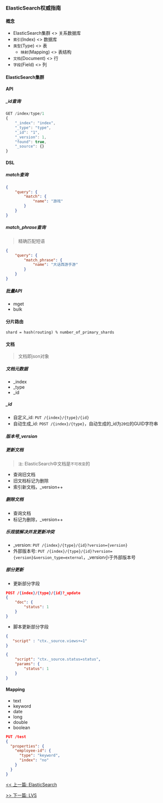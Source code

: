 ### ElasticSearch权威指南

#### 概念

* ElasticSearch集群 <> 关系数据库
* `索引`(Index) <> 数据库
* `类型`(Type) <> 表
    * `映射`(Mapping) <> 表结构
* `文档`(Document) <> 行
* `字段`(Field) <> 列

#### ElasticSearch集群

#### API

##### _id查询

```js
GET /index/type/1
{
    "_index": "index",
    "_type": "type",
    "_id": "1",
    "_version": 1,
    "found": true,
    "_source": {}
}
```

#### DSL

##### match查询

```json
{
    "query": {
        "match": {
            "name": "游戏"
        }
    }
}
```

##### match_phrase查询

> 精确匹配短语

```json
{
    "query": {
        "match_phrase": {
            "name": "大话西游手游"
        }
    }
}
```

##### 批量API

* mget
* bulk

#### 分片路由

`shard = hash(routing) % number_of_primary_shards`

#### 文档

> 文档即json对象

##### 文档元数据

* _index
* _type
* _id

##### _id

* 自定义_id: `PUT /{index}/{type}/{id}`
* 自动生成_id: `POST /{index}/{type}`，自动生成的_id为`20位`的GUID字符串

##### 版本号_version

##### 更新文档

> `注`: ElasticSearch中文档是`不可改变`的

* 查询旧文档
* 旧文档标记为删除
* 索引新文档，_version++

##### 删除文档

* 查询文档
* 标记为删除，_version++

##### 乐观锁解决并发更新冲突

* _version: `PUT /{index}/{type}/{id}?version={version}`
* 外部版本号: `PUT /{index}/{type}/{id}?version={version}&version_type=external`，_version小于外部版本号

##### 部分更新

* 更新部分字段

```json
POST /{index}/{type}/{id}?_update
{
    "doc": {
        "status": 1
    }
}
```

* 脚本更新部分字段

```json
{
   "script" : "ctx._source.views+=1"
}
```

```json
{
    "script": "ctx._source.status=status",
    "params": {
        "status": 1
    }
}
```

#### Mapping

* text
* keyword
* date
* long
* double
* boolean

```json
PUT /test
{
  "properties": {
    "employee-id": {
      "type": "keyword",
      "index": "no"
    }
  }
}
```


[<< 上一篇: ElasticSearch](11-中间件/ElasticSearch.md)

[>> 下一篇: LVS](11-中间件/LVS.md)
